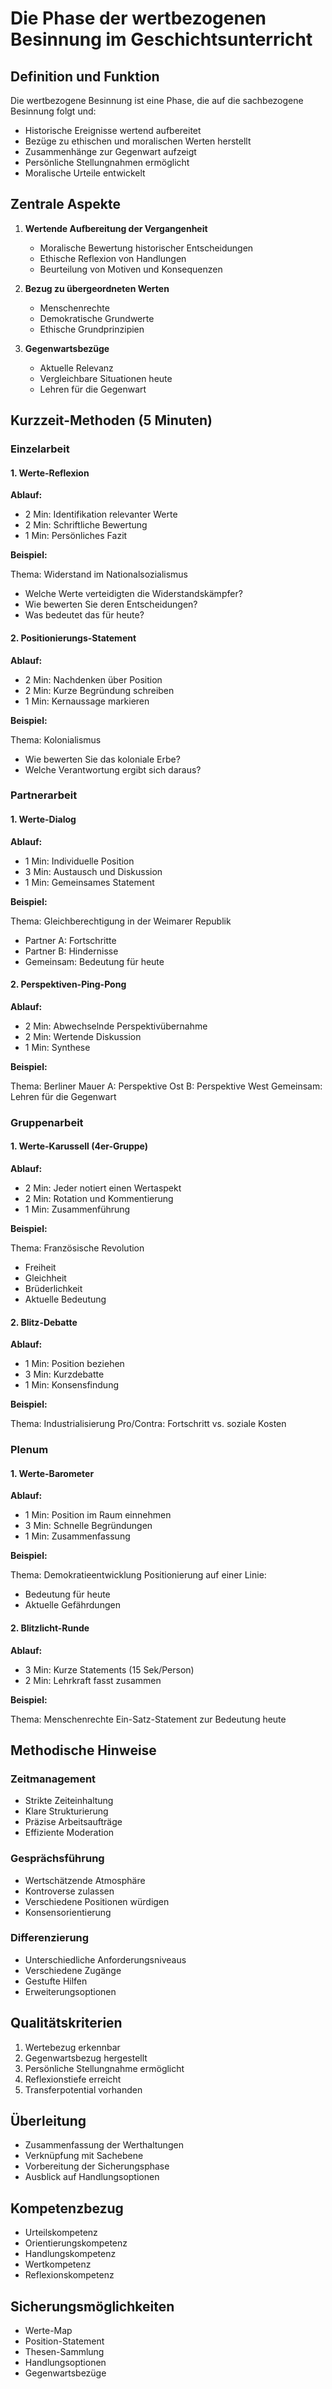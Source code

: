 # Die Phase der wertbezogenen Besinnung im Geschichtsunterricht

## Definition und Funktion
Die wertbezogene Besinnung ist eine Phase, die auf die sachbezogene Besinnung folgt und:
- Historische Ereignisse wertend aufbereitet
- Bezüge zu ethischen und moralischen Werten herstellt
- Zusammenhänge zur Gegenwart aufzeigt
- Persönliche Stellungnahmen ermöglicht
- Moralische Urteile entwickelt

## Zentrale Aspekte
1. **Wertende Aufbereitung der Vergangenheit**
   - Moralische Bewertung historischer Entscheidungen
   - Ethische Reflexion von Handlungen
   - Beurteilung von Motiven und Konsequenzen

2. **Bezug zu übergeordneten Werten**
   - Menschenrechte
   - Demokratische Grundwerte
   - Ethische Grundprinzipien

3. **Gegenwartsbezüge**
   - Aktuelle Relevanz
   - Vergleichbare Situationen heute
   - Lehren für die Gegenwart

## Kurzzeit-Methoden (5 Minuten)

### Einzelarbeit

#### 1. Werte-Reflexion
**Ablauf:**
- 2 Min: Identifikation relevanter Werte
- 2 Min: Schriftliche Bewertung
- 1 Min: Persönliches Fazit

**Beispiel:**

Thema: Widerstand im Nationalsozialismus
- Welche Werte verteidigten die Widerstandskämpfer?
- Wie bewerten Sie deren Entscheidungen?
- Was bedeutet das für heute?


#### 2. Positionierungs-Statement
**Ablauf:**
- 2 Min: Nachdenken über Position
- 2 Min: Kurze Begründung schreiben
- 1 Min: Kernaussage markieren

**Beispiel:**

Thema: Kolonialismus
- Wie bewerten Sie das koloniale Erbe?
- Welche Verantwortung ergibt sich daraus?


### Partnerarbeit

#### 1. Werte-Dialog
**Ablauf:**
- 1 Min: Individuelle Position
- 3 Min: Austausch und Diskussion
- 1 Min: Gemeinsames Statement

**Beispiel:**

Thema: Gleichberechtigung in der Weimarer Republik
- Partner A: Fortschritte
- Partner B: Hindernisse
- Gemeinsam: Bedeutung für heute


#### 2. Perspektiven-Ping-Pong
**Ablauf:**
- 2 Min: Abwechselnde Perspektivübernahme
- 2 Min: Wertende Diskussion
- 1 Min: Synthese

**Beispiel:**

Thema: Berliner Mauer
A: Perspektive Ost
B: Perspektive West
Gemeinsam: Lehren für die Gegenwart


### Gruppenarbeit

#### 1. Werte-Karussell (4er-Gruppe)
**Ablauf:**
- 2 Min: Jeder notiert einen Wertaspekt
- 2 Min: Rotation und Kommentierung
- 1 Min: Zusammenführung

**Beispiel:**

Thema: Französische Revolution
- Freiheit
- Gleichheit
- Brüderlichkeit
- Aktuelle Bedeutung


#### 2. Blitz-Debatte
**Ablauf:**
- 1 Min: Position beziehen
- 3 Min: Kurzdebatte
- 1 Min: Konsensfindung

**Beispiel:**

Thema: Industrialisierung
Pro/Contra: Fortschritt vs. soziale Kosten


### Plenum

#### 1. Werte-Barometer
**Ablauf:**
- 1 Min: Position im Raum einnehmen
- 3 Min: Schnelle Begründungen
- 1 Min: Zusammenfassung

**Beispiel:**

Thema: Demokratieentwicklung
Positionierung auf einer Linie:
- Bedeutung für heute
- Aktuelle Gefährdungen


#### 2. Blitzlicht-Runde
**Ablauf:**
- 3 Min: Kurze Statements (15 Sek/Person)
- 2 Min: Lehrkraft fasst zusammen

**Beispiel:**

Thema: Menschenrechte
Ein-Satz-Statement zur Bedeutung heute


## Methodische Hinweise

### Zeitmanagement
- Strikte Zeiteinhaltung
- Klare Strukturierung
- Präzise Arbeitsaufträge
- Effiziente Moderation

### Gesprächsführung
- Wertschätzende Atmosphäre
- Kontroverse zulassen
- Verschiedene Positionen würdigen
- Konsensorientierung

### Differenzierung
- Unterschiedliche Anforderungsniveaus
- Verschiedene Zugänge
- Gestufte Hilfen
- Erweiterungsoptionen

## Qualitätskriterien
1. Wertebezug erkennbar
2. Gegenwartsbezug hergestellt
3. Persönliche Stellungnahme ermöglicht
4. Reflexionstiefe erreicht
5. Transferpotential vorhanden

## Überleitung
- Zusammenfassung der Werthaltungen
- Verknüpfung mit Sachebene
- Vorbereitung der Sicherungsphase
- Ausblick auf Handlungsoptionen

## Kompetenzbezug
- Urteilskompetenz
- Orientierungskompetenz
- Handlungskompetenz
- Wertkompetenz
- Reflexionskompetenz

## Sicherungsmöglichkeiten
- Werte-Map
- Position-Statement
- Thesen-Sammlung
- Handlungsoptionen
- Gegenwartsbezüge